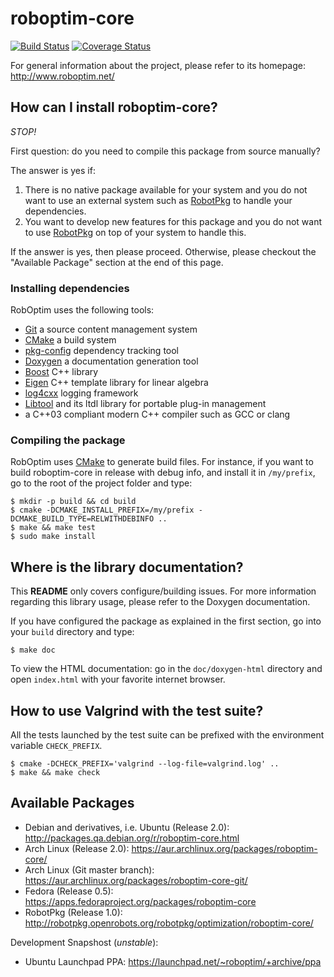 roboptim-core
=============

[![Build Status](https://travis-ci.org/roboptim/roboptim-core.png?branch=master)](https://travis-ci.org/roboptim/roboptim-core)
[![Coverage Status](https://coveralls.io/repos/roboptim/roboptim-core/badge.png)](https://coveralls.io/r/roboptim/roboptim-core)

For general information about the project, please refer to its
homepage: http://www.roboptim.net/

How can I install roboptim-core?
--------------------------------

*STOP!*

First question: do you need to compile this package from source
manually?

The answer is yes if:

 1. There is no native package available for your system and you do
 not want to use an external system such as [RobotPkg] to handle your
 dependencies.
 1. You want to develop new features for this package and you do not
 want to use [RobotPkg] on top of your system to handle this.

If the answer is yes, then please proceed. Otherwise, please checkout
the "Available Package" section at the end of this page.


### Installing dependencies

RobOptim uses the following tools:

 * [Git][] a source content management system
 * [CMake][] a build system
 * [pkg-config][] dependency tracking tool
 * [Doxygen][] a documentation generation tool
 * [Boost][] C++ library
 * [Eigen][] C++ template library for linear algebra
 * [log4cxx][] logging framework
 * [Libtool][] and its ltdl library for portable plug-in management
 * a C++03 compliant modern C++ compiler such as GCC or clang

[Boost]: http://www.boost.org/
[CMake]: htttp://www.cmake.org/
[Doxygen]: http://www.stack.nl/~dimitri/doxygen/
[Eigen]: http://eigen.tuxfamily.org/
[Git]: http://git-scm.com/
[Libtool]: https://www.gnu.org/software/libtool/
[log4cxx]: https://logging.apache.org/log4cxx/
[pkg-config]: http://www.freedesktop.org/wiki/Software/pkg-config/

### Compiling the package

RobOptim uses [CMake](http://www.cmake.org/) to generate build files. For
instance, if you want to build roboptim-core in release with debug info, and
install it in `/my/prefix`, go to the root of the project folder and type:

    $ mkdir -p build && cd build
    $ cmake -DCMAKE_INSTALL_PREFIX=/my/prefix -DCMAKE_BUILD_TYPE=RELWITHDEBINFO ..
    $ make && make test
    $ sudo make install


[RobotPkg]: http://robotpkg.openrobots.org/

Where is the library documentation?
-----------------------------------

This **README** only covers configure/building issues. For more information
regarding this library usage, please refer to the Doxygen documentation.

If you have configured the package as explained in the first section, go
into your `build` directory and type:

    $ make doc

To view the HTML documentation: go in the `doc/doxygen-html` directory
and open `index.html` with your favorite internet browser.


How to use Valgrind with the test suite?
----------------------------------------

All the tests launched by the test suite can be prefixed
with the environment variable `CHECK_PREFIX`.

    $ cmake -DCHECK_PREFIX='valgrind --log-file=valgrind.log' ..
    $ make && make check


Available Packages
------------------

 * Debian and derivatives, i.e. Ubuntu (Release 2.0):
   http://packages.qa.debian.org/r/roboptim-core.html
 * Arch Linux (Release 2.0):
   https://aur.archlinux.org/packages/roboptim-core/
 * Arch Linux (Git master branch):
   https://aur.archlinux.org/packages/roboptim-core-git/
 * Fedora (Release 0.5):
   https://apps.fedoraproject.org/packages/roboptim-core
 * RobotPkg (Release 1.0):
   http://robotpkg.openrobots.org/robotpkg/optimization/roboptim-core/

Development Snapshost (*unstable*):

 * Ubuntu Launchpad PPA:
   https://launchpad.net/~roboptim/+archive/ppa
